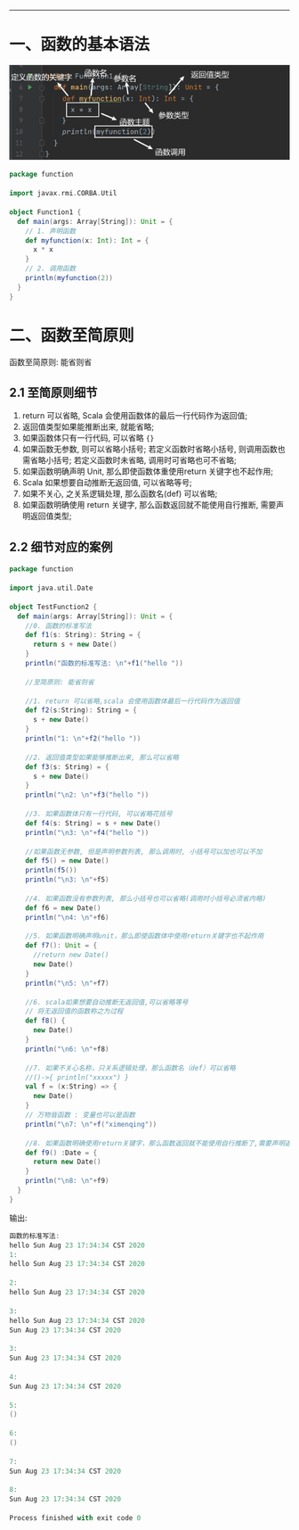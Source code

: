 


---
# 一、函数的基本语法
![函数的定义说明](../../img/scala/scala函数/函数的定义说明.png)

```scala
package function

import javax.rmi.CORBA.Util

object Function1 {
  def main(args: Array[String]): Unit = {
    // 1. 声明函数
    def myfunction(x: Int): Int = {
      x * x
    }
    // 2. 调用函数
    println(myfunction(2))
  }
}
```
# 二、函数至简原则
函数至简原则: 能省则省

## 2.1 至简原则细节
1. return 可以省略, Scala 会使用函数体的最后一行代码作为返回值;
2. 返回值类型如果能推断出来, 就能省略;
3. 如果函数体只有一行代码, 可以省略 `{}`
4. 如果函数无参数, 则可以省略小括号; 若定义函数时省略小括号, 则调用函数也需省略小括号; 若定义函数时未省略, 调用时可省略也可不省略;
5. 如果函数明确声明 Unit, 那么即使函数体重使用return 关键字也不起作用;
6. Scala 如果想要自动推断无返回值, 可以省略等号;
7. 如果不关心, 之关系逻辑处理, 那么函数名(def) 可以省略;
8. 如果函数明确使用 return 关键字, 那么函数返回就不能使用自行推断, 需要声明返回值类型;

## 2.2 细节对应的案例
```scala
package function

import java.util.Date

object TestFunction2 {
  def main(args: Array[String]): Unit = {
    //0. 函数的标准写法
    def f1(s: String): String = {
      return s + new Date()
    }
    println("函数的标准写法: \n"+f1("hello "))

    //至简原则: 能省则省

    //1. return 可以省略,scala 会使用函数体最后一行代码作为返回值
    def f2(s:String): String = {
      s + new Date()
    }
    println("1: \n"+f2("hello "))

    //2. 返回值类型如果能够推断出来, 那么可以省略
    def f3(s: String) = {
      s + new Date()
    }
    println("\n2: \n"+f3("hello "))

    //3. 如果函数体只有一行代码, 可以省略花括号
    def f4(s: String) = s + new Date()
    println("\n3: \n"+f4("hello "))

    //如果函数无参数, 但是声明参数列表, 那么调用时, 小括号可以加也可以不加
    def f5() = new Date()
    println(f5())
    println("\n3: \n"+f5)

    //4. 如果函数没有参数列表, 那么小括号也可以省略(调用时小括号必须省内略)
    def f6 = new Date()
    println("\n4: \n"+f6)

    //5. 如果函数明确声明unit，那么即使函数体中使用return关键字也不起作用
    def f7(): Unit = {
      //return new Date()
      new Date()
    }
    println("\n5: \n"+f7)

    //6. scala如果想要自动推断无返回值,可以省略等号
    // 将无返回值的函数称之为过程
    def f8() {
      new Date()
    }
    println("\n6: \n"+f8)

    //7. 如果不关心名称，只关系逻辑处理，那么函数名（def）可以省略
    //()->{ println("xxxxx") }
    val f = (x:String) => {
      new Date()
    }
    // 万物皆函数 : 变量也可以是函数
    println("\n7: \n"+f("ximenqing"))

    //8. 如果函数明确使用return关键字，那么函数返回就不能使用自行推断了,需要声明返回值类型
    def f9() :Date = {
      return new Date()
    }
    println("\n8: \n"+f9)
  }
}
```
输出:
```scala
函数的标准写法: 
hello Sun Aug 23 17:34:34 CST 2020
1: 
hello Sun Aug 23 17:34:34 CST 2020

2: 
hello Sun Aug 23 17:34:34 CST 2020

3: 
hello Sun Aug 23 17:34:34 CST 2020
Sun Aug 23 17:34:34 CST 2020

3: 
Sun Aug 23 17:34:34 CST 2020

4: 
Sun Aug 23 17:34:34 CST 2020

5: 
()

6: 
()

7: 
Sun Aug 23 17:34:34 CST 2020

8: 
Sun Aug 23 17:34:34 CST 2020

Process finished with exit code 0
```